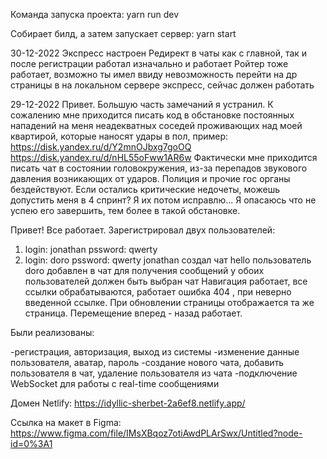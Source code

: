 Команда запуска проекта:
yarn run dev

Cобирает билд, а затем запускает сервер:
yarn start

30-12-2022
Экспресс настроен
Редирект в чаты как с главной, так и после регистрации работал изначально и работает
Ройтер тоже работает, возможно ты имел ввиду невозможность перейти на др страницы в на локальном сервере экспресс,
сейчас должен работать

29-12-2022
Привет. Большую часть замечаний я устранил.
К сожалению мне приходится писать код в обстановке
постоянных нападений на меня неадекватных соседей проживающих
над моей квартирой, которые наносят удары в пол, пример: 
https://disk.yandex.ru/d/Y2mnOJbxg7goOQ
https://disk.yandex.ru/d/nHL55oFww1AR6w
Фактически мне приходится писать чат в состоянии головокружения, из-за перепадов звукового давления возникающих от ударов.
Полиция и прочие гос органы бездействуют. Если остались критические недочеты, можешь допустить меня в 4 спринт?
Я их потом исправлю...
Я опасаюсь что не успею его завершить, тем более в такой обстановке.

Привет! Все работает.
Зарегистрировал двух пользователей:
1) login: jonathan pssword: qwerty
2) login: doro pssword: qwerty
jonathan создал чат hello
пользователь doro добавлен в чат
для получения сообщений у обоих пользователей должен быть выбран чат
Навигация работает, все ссылки обрабатываются, работает ошибка 404 ,
при неверно введенной ссылке. При обновлении страницы отображается та же страница.
Перемещение вперед - назад работает.

Были реализованы:

-регистрация, авторизация, выход из системы
-изменение данные пользователя, аватар, пароль
-создание нового чата, добавить пользователя в чат, удаление пользователя из чата
-подключение WebSocket для работы с real-time сообщениями

Домен Netlify:
https://idyllic-sherbet-2a6ef8.netlify.app/

Ссылка на макет в Figma:
https://www.figma.com/file/IMsXBqoz7otiAwdPLArSwx/Untitled?node-id=0%3A1